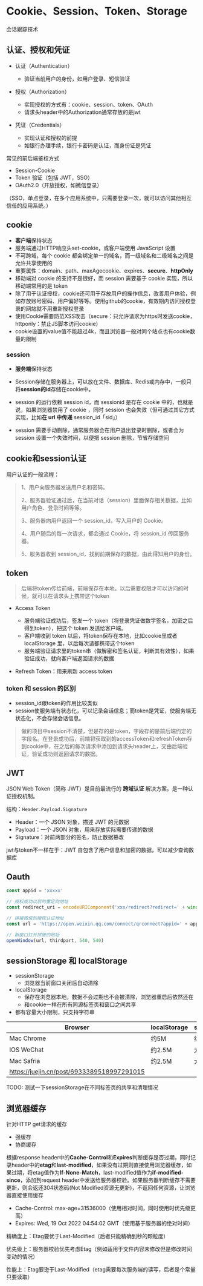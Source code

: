 # Cookie、Session、Token、Storage

会话跟踪技术



## 认证、授权和凭证

- 认证（Authentication）

  - 验证当前用户的身份，如用户登录、短信验证

- 授权（Authorization）

  - 实现授权的方式有：cookie、session、token、OAuth
  - 请求头header中的Authorization通常存放的是jwt

- 凭证（Credentials）

  - 实现认证和授权的前提
  - 如银行办理手续，银行卡密码是认证，而身份证是凭证

  

常见的前后端鉴权方式

- Session-Cookie
- Token 验证（包括 JWT，SSO）
- OAuth2.0（开放授权，如微信登录）

（SSO，单点登录，在多个应用系统中，只需要登录一次，就可以访问其他相互信任的应用系统。）



## cookie

- **客户端**保持状态
- 服务端通过HTTP响应头set-cookie，或客户端使用 JavaScript 设置
- 不可跨域，每个 cookie 都会绑定单一的域名，而一级域名和二级域名之间是允许共享使用的
- 重要属性：domain、path、maxAgecookie、expires、**secure**、**httpOnly**
- 移动端对 cookie 的支持不是很好，而 session 需要基于 cookie 实现，所以移动端常用的是 token
- 除了用于认证授权，cookie还可用于存放用户的操作信息，改善用户体验，例如存放账号密码、用户偏好等等。使用github的cookie，有效期内访问授权登录的网站就不用重新授权登录
- 使用Cookie需要防范XSS攻击（secure：只允许请求为https时发送cookie，httponly：禁止JS脚本访问cookie）
- cookie设置的value值不能超过4k，而且浏览器一般对同个站点也有cookie数量的限制



### session

- **服务端**保持状态

- Session存储在服务器上，可以放在文件、数据库、Redis或内存中，一般只将**session的id**存储在cookie中。
- session 的运行依赖 session id，而 sessionid 是存在 cookie 中的，也就是说，如果浏览器禁用了 cookie ，同时 session 也会失效（但可通过其它方式实现，比如**在 url 中传递** session_id「sid」）
- session 需要手动删除，通常服务器会在用户退出登录时删除，或者会为 session 设置一个失效时间，以便把 session 删除，节省存储空间



## cookie和session认证

用户认证的一般流程：

> 1、用户向服务器发送用户名和密码。
>
> 2、服务器验证通过后，在当前对话（session）里面保存相关数据，比如用户角色、登录时间等等。
>
> 3、服务器向用户返回一个 session_id，写入用户的 Cookie。
>
> 4、用户随后的每一次请求，都会通过 Cookie，将 session_id 传回服务器。
>
> 5、服务器收到 session_id，找到前期保存的数据，由此得知用户的身份。



## token

> 后端将token传给前端，前端保存在本地，以后需要权限才可以访问的时候，就可以在请求头上携带这个token

- Access Token
  - 服务端验证成功后，签发一个 token（将登录凭证做数字签名，加密之后得到token），把这个 token 发送给客户端。
  - 客户端收到 token 以后，将token保存在本地，比如cookie里或者 localStorage 里，以后每次请都携带这个token
  - 服务端验证请求里的token串（做解密和签名认证，判断其有效性），如果验证成功，就向客户端返回请求的数据

- Refresh Token：用来刷新 access token



### token 和 session 的区别

- session_id跟token的作用比较类似
- session使服务端有状态化，可以记录会话信息；而token是凭证，使服务端无状态化，不会存储会话信息。

> 做的项目中session不清楚，但是存的是token，字段存的是前后端约定的字段名。在登录成功后，前端将获取到的accessToken和refreshToken存到cookie中，在之后的每次请求中添加到请求头header上，交由后端验证，验证成功则返回请求的数据。



## JWT

JSON Web Token（简称 JWT）是目前最流行的 **跨域认证** 解决方案。是一种认证授权机制。

结构：`Header.Payload.Signature`

- Header：一个 JSON 对象，描述 JWT 的元数据
- Payload：一个 JSON 对象，用来存放实际需要传递的数据
- Signature：对前两部分的签名，防止数据篡改

jwt与token不一样在于：JWT 自包含了用户信息和加密的数据，可以减少查询数据库



## Oauth

```js
const appid = 'xxxxx'

// 授权成功以后的重定向地址
const redirect_uri = encodeURIComponent('xxx/redirect?redirect=' + window.location.origin + '/auth-redirect')

// 拼接微信的授权认证地址
const url = 'https://open.weixin.qq.com/connect/qrconnect?appid=' + appid + '&redirect_uri=' + redirect_uri + '&response_type=code&scope=snsapi_login#wechat_redirect'

// 新窗口打开拼接的地址
openWindow(url, thirdpart, 540, 540)
```



## sessionStorage 和 localStorage

- sessionStorage
  - 浏览器当前窗口关闭后自动清除
- localStorage
  - 保存在浏览器本地，数据不会过期也不会被清除，浏览器重启后依然还在
  - 和cookie一样在所有同源标签页和窗口之间共享
- 都有容量大小限制，只支持字符串

| Browser                                    | localStorage | sessionStorage |
| ------------------------------------------ | ------------ | -------------- |
| Mac Chrome                                 | 约5M         | 约5M           |
| IOS WeChat                                 | 约2.5M       | 大于10M        |
| Mac Safria                                 | 约2.5M       | 大于10M        |
| https://juejin.cn/post/6933389518997291015 |              |                |

TODO: 测试一下sessionStorage在不同标签页的共享和清理情况



## 浏览器缓存

针对HTTP get请求的缓存

- 强缓存
- 协商缓存

根据response header中的**Cache-Control**和**Expires**判断缓存是否过期，同时记录header中的**etag**和**last-modified**，如果没有过期则直接使用浏览器缓存，如果过期，将etag值作为**If-None-Match**，last-modified值作为**if-modified-since**，添加到request header中发送给服务器校验。如果服务器判断缓存不需要更新，则会返还304状态码(Not Modified资源无更新)，不返回任何资源，让浏览器直接使用缓存

- Cache-Control: max-age=31536000（使用相对时间，同时使用时优先级更高）
- Expires: Wed, 19 Oct 2022 04:54:02 GMT（使用基于服务器的绝对时间）

精确度上：Etag要优于Last-Modified（后者只能精确到秒的颗粒度）

优先级上：服务器校验优先考虑Etag（例如适用于文件内容未修改但是修改时间变动的情况）

性能上：Etag要逊于Last-Modified（etag需要每次服务端的读写，后者是个常量只要读取）
